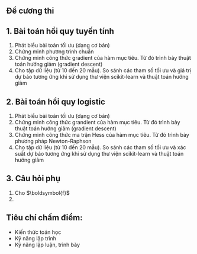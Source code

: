 ## Đề cương thi
## 1. Bài toán hồi quy tuyến tính
<ol>
  <li>Phát biểu bài toán tối ưu (dạng cơ bản)</li>
  <li>Chứng minh phương trình chuẩn</li>
  <li>Chứng minh công thức gradient của hàm mục tiêu. Từ đó trình bày thuật toán hướng giảm (gradient descent)</li>
  <li>Cho tập dữ liệu (từ 10 đến 20 mẫu). So sánh các tham số tối ưu và giá trị dự báo tương ứng khi sử dụng thư viện scikit-learn và thuật toán hướng giảm</li>
</ol>

## 2. Bài toán hồi quy logistic
<ol>
  <li>Phát biểu bài toán tối ưu (dạng cơ bản)</li>
  <li>Chứng minh công thức grandient của hàm mục tiêu. Từ đó trình bày thuật toán hướng giảm (gradient descent)</li>
  <li>Chứng minh công thức ma trận Hess của hàm mục tiêu. Từ đó trình bày phương pháp Newton-Raphson</li>
  <li>Cho tập dữ liệu (từ 10 đến 20 mẫu). So sánh các tham số tối ưu và xác suất dự báo tương ứng khi sử dụng thư viện scikit-learn và thuật toán hướng giảm</li>
</ol>

## 3. Câu hỏi phụ
<ol>
  <li>Cho $\boldsymbol{f}$</li>
  <li></li>
</ol>

## Tiêu chí chấm điểm:
* Kiến thức toán học
* Kỹ năng lập trình
* Kỹ năng lập luận, trình bày
